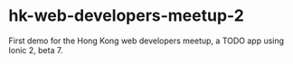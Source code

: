 # hk-web-developers-meetup-2
First demo for the Hong Kong web developers meetup, a TODO app using Ionic 2, beta 7.
